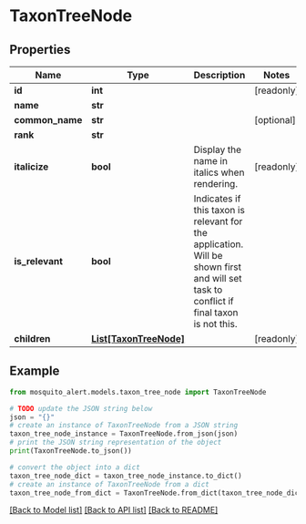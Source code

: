 # TaxonTreeNode


## Properties

Name | Type | Description | Notes
------------ | ------------- | ------------- | -------------
**id** | **int** |  | [readonly] 
**name** | **str** |  | 
**common_name** | **str** |  | [optional] 
**rank** | **str** |  | 
**italicize** | **bool** | Display the name in italics when rendering. | [readonly] 
**is_relevant** | **bool** | Indicates if this taxon is relevant for the application. Will be shown first and will set task to conflict if final taxon is not this. | 
**children** | [**List[TaxonTreeNode]**](TaxonTreeNode.md) |  | [readonly] 

## Example

```python
from mosquito_alert.models.taxon_tree_node import TaxonTreeNode

# TODO update the JSON string below
json = "{}"
# create an instance of TaxonTreeNode from a JSON string
taxon_tree_node_instance = TaxonTreeNode.from_json(json)
# print the JSON string representation of the object
print(TaxonTreeNode.to_json())

# convert the object into a dict
taxon_tree_node_dict = taxon_tree_node_instance.to_dict()
# create an instance of TaxonTreeNode from a dict
taxon_tree_node_from_dict = TaxonTreeNode.from_dict(taxon_tree_node_dict)
```
[[Back to Model list]](../README.md#documentation-for-models) [[Back to API list]](../README.md#documentation-for-api-endpoints) [[Back to README]](../README.md)


